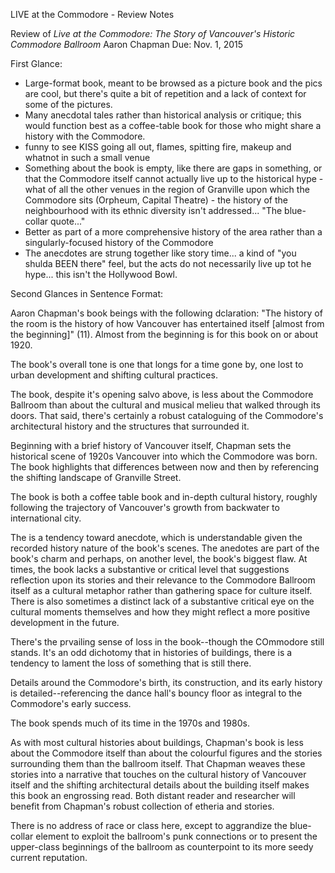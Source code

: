 LIVE at the Commodore - Review Notes

Review of *Live at the Commodore: The Story of Vancouver's Historic Commodore Ballroom*
Aaron Chapman
Due: Nov. 1, 2015

First Glance: 

- Large-format book, meant to be browsed as a picture book and the pics are cool, but there's quite a bit of repetition and a lack of context for some of the pictures. 
- Many anecdotal tales rather than historical analysis or critique; this would function best as a coffee-table book for those who might share a history with the Commodore. 
- funny to see KISS going all out, flames, spitting fire, makeup and whatnot in such a small venue
- Something about the book is empty, like there are gaps in something, or that the Commodore itself cannot actually live up to the historical hype - what of all the other venues in the region of Granville upon which the Commodore sits (Orpheum, Capital Theatre) - the history of the neighbourhood with its ethnic diversity isn't addressed... "The blue-collar quote..."
- Better as part of a more comprehensive history of the area rather than a singularly-focused history of the Commodore
- The anecdotes are strung together like story time... a kind of "you shulda BEEN there" feel, but the acts do not necessarily live up tot he hype... this isn't the Hollywood Bowl. 

Second Glances in Sentence Format:

Aaron Chapman's book beings with the following dclaration: "The history of the room is the history of how Vancouver has entertained itself [almost from the beginning]" (11). Almost from the beginning is for this book on or about 1920. 

The book's overall tone is one that longs for a time gone by, one lost to urban development and shifting cultural practices. 

The book, despite it's opening salvo above, is less about the Commodore Ballroom than about the cultural and musical melieu that walked through its doors. That said, there's certainly a robust cataloguing of the Commodore's architectural history and the structures that surrounded it. 

Beginning with a brief history of Vancouver itself, Chapman sets the historical scene of 1920s Vancouver into which the Commodore was born. The book highlights that differences between now and then by referencing the shifting landscape of Granville Street. 

The book is both a coffee table book and in-depth cultural history, roughly following the trajectory of Vancouver's growth from backwater to international city. 

The is a tendency toward anecdote, which is understandable given the recorded history nature of the book's scenes. The anedotes are part of the book's charm and perhaps, on another level, the book's biggest flaw. At times, the book lacks a substantive or critical level that suggestions reflection upon its stories and their relevance to the Commodore Ballroom itself as a cultural metaphor rather than gathering space for culture itself. There is also sometimes a distinct lack of a substantive critical eye on the cultural moments themselves and how they might reflect a more positive development in the future.

There's the prvailing sense of loss in the book--though the COmmodore still stands. It's an odd dichotomy that in histories of buildings, there is a tendency to lament the loss of something that is still there. 

Details around the Commodore's birth, its construction, and its early history is detailed--referencing the dance hall's bouncy floor as integral to the Commodore's early success. 

The book spends much of its time in the 1970s and 1980s.

As with most cultural histories about buildings, Chapman's book is less about the Commodore itself than about the colourful figures and the stories surrounding them than the ballroom itself. That Chapman weaves these stories into a narrative that touches on the cultural history of Vancouver itself and the shifting architectural details about the building itself makes this book an engrossing read. Both distant reader and researcher will benefit from Chapman's robust collection of etheria and stories.

There is no address of race or class here, except to aggrandize the blue-collar element to exploit the ballroom's punk connections or to present the upper-class beginnings of the ballroom as counterpoint to its more seedy current reputation.




 

 